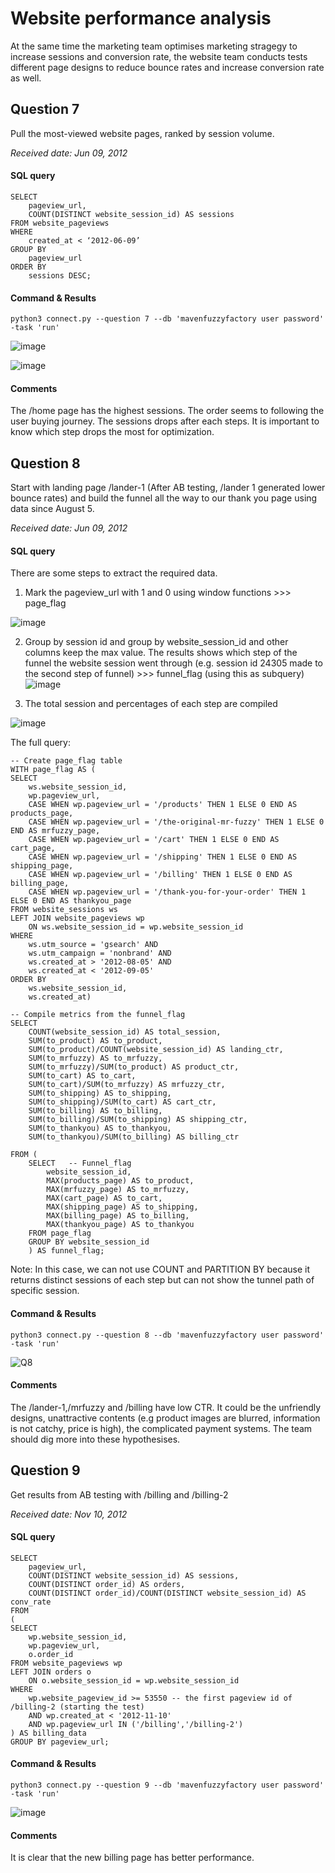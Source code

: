 # Website performance analysis
At the same time the marketing team optimises marketing stragegy to increase sessions and conversion rate, 
the website team conducts tests different page designs to reduce bounce rates and increase conversion rate as well.

## Question 7

Pull the most-viewed website pages, ranked by session volume.

_Received date: Jun 09, 2012_

#### SQL query 
```
SELECT 
	pageview_url, 
	COUNT(DISTINCT website_session_id) AS sessions 
FROM website_pageviews 
WHERE 
	created_at < ‘2012-06-09’ 
GROUP BY 
	pageview_url 
ORDER BY
	sessions DESC;
```
#### Command & Results
```
python3 connect.py --question 7 --db 'mavenfuzzyfactory user password' -task 'run'
```

![image](https://user-images.githubusercontent.com/114192113/211772184-5e521eb1-e661-4442-93f1-d2e127be91a4.png)

![image](https://user-images.githubusercontent.com/114192113/211772243-21b12f6b-68e8-49fa-b9b1-d2ca55379bbe.png)

#### Comments
The /home page has the highest sessions. The order seems to following the user buying journey. The sessions drops after each steps.
It is important to know which step drops the most for optimization.

## Question 8

Start with landing page /lander-1 (After AB testing, /lander 1 generated lower bounce rates) and build the funnel all the way to our thank you page using data since August 5.

_Received date: Jun 09, 2012_

#### SQL query 
There are some steps to extract the required data. 

1. Mark the pageview_url with 1 and 0 using window functions >>> page_flag

 ![image](https://user-images.githubusercontent.com/114192113/211776597-2e857799-ad0e-4ca1-b03b-e7036e79665e.png)

2. Group by session id and group by website_session_id and other columns keep the max value. The results shows which step of the funnel the website session went through 
(e.g. session id 24305 made to the second step of funnel) >>> funnel_flag (using this as subquery)
![image](https://user-images.githubusercontent.com/114192113/211776782-6cd65c91-d2df-4c94-a78a-78202e77540c.png)

3. The total session and percentages of each step are compiled 

![image](https://user-images.githubusercontent.com/114192113/211776889-af0b6c28-8c82-4fb9-ab2b-b8f4b9966612.png)

The full query:
```
-- Create page_flag table
WITH page_flag AS (
SELECT
	ws.website_session_id,
	wp.pageview_url,
	CASE WHEN wp.pageview_url = '/products' THEN 1 ELSE 0 END AS products_page,
	CASE WHEN wp.pageview_url = '/the-original-mr-fuzzy' THEN 1 ELSE 0 END AS mrfuzzy_page,
	CASE WHEN wp.pageview_url = '/cart' THEN 1 ELSE 0 END AS cart_page,
	CASE WHEN wp.pageview_url = '/shipping' THEN 1 ELSE 0 END AS shipping_page,
	CASE WHEN wp.pageview_url = '/billing' THEN 1 ELSE 0 END AS billing_page,
	CASE WHEN wp.pageview_url = '/thank-you-for-your-order' THEN 1 ELSE 0 END AS thankyou_page
FROM website_sessions ws
LEFT JOIN website_pageviews wp
	ON ws.website_session_id = wp.website_session_id
WHERE 
	ws.utm_source = 'gsearch' AND
	ws.utm_campaign = 'nonbrand' AND
	ws.created_at > '2012-08-05' AND
	ws.created_at < '2012-09-05' 
ORDER BY
	ws.website_session_id,
	ws.created_at)

-- Compile metrics from the funnel_flag
SELECT 
	COUNT(website_session_id) AS total_session,
	SUM(to_product) AS to_product,
	SUM(to_product)/COUNT(website_session_id) AS landing_ctr,
	SUM(to_mrfuzzy) AS to_mrfuzzy,
	SUM(to_mrfuzzy)/SUM(to_product) AS product_ctr,
	SUM(to_cart) AS to_cart,
	SUM(to_cart)/SUM(to_mrfuzzy) AS mrfuzzy_ctr,
	SUM(to_shipping) AS to_shipping,
	SUM(to_shipping)/SUM(to_cart) AS cart_ctr,
	SUM(to_billing) AS to_billing,
	SUM(to_billing)/SUM(to_shipping) AS shipping_ctr,
	SUM(to_thankyou) AS to_thankyou,
	SUM(to_thankyou)/SUM(to_billing) AS billing_ctr

FROM (
	SELECT   -- Funnel_flag
		website_session_id,
		MAX(products_page) AS to_product,
		MAX(mrfuzzy_page) AS to_mrfuzzy,
		MAX(cart_page) AS to_cart,
		MAX(shipping_page) AS to_shipping,
		MAX(billing_page) AS to_billing,
		MAX(thankyou_page) AS to_thankyou
	FROM page_flag
	GROUP BY website_session_id
	) AS funnel_flag;
```
Note: In this case, we can not use COUNT and PARTITION BY because it returns distinct sessions of each step but can not show the tunnel path of specific session.


#### Command & Results
```
python3 connect.py --question 8 --db 'mavenfuzzyfactory user password' -task 'run'
```

![Q8](https://user-images.githubusercontent.com/114192113/211786319-8702de42-41f2-4822-9bf0-a65afeaf0e41.png)

#### Comments

The /lander-1,/mrfuzzy and /billing have low CTR. It could be the unfriendly designs, unattractive contents (e.g product images are blurred, information is not catchy, price is high), the complicated payment systems. The team should dig more into these hypothesises. 

## Question 9

Get results from AB testing with /billing and /billing-2

_Received date: Nov 10, 2012_

#### SQL query 
```
SELECT
	pageview_url,
	COUNT(DISTINCT website_session_id) AS sessions,
	COUNT(DISTINCT order_id) AS orders,
	COUNT(DISTINCT order_id)/COUNT(DISTINCT website_session_id) AS conv_rate
FROM 
(
SELECT 
	wp.website_session_id,
	wp.pageview_url, 
	o.order_id
FROM website_pageviews wp
LEFT JOIN orders o
	ON o.website_session_id = wp.website_session_id
WHERE 
	wp.website_pageview_id >= 53550 -- the first pageview id of /billing-2 (starting the test)
	AND wp.created_at < '2012-11-10'
	AND wp.pageview_url IN ('/billing','/billing-2')
) AS billing_data
GROUP BY pageview_url;
```
#### Command & Results
```
python3 connect.py --question 9 --db 'mavenfuzzyfactory user password' -task 'run'
```
![image](https://user-images.githubusercontent.com/114192113/211789640-9110017f-dc47-4428-bf27-6dc425f66caf.png)

#### Comments
It is clear that the new billing page has better performance.
